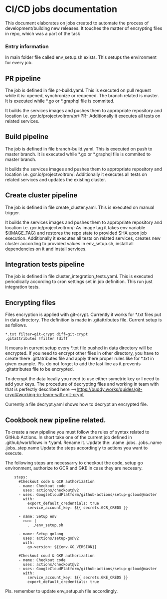 # CI/CD jobs documentation
This document elaborates on jobs created to automate the process of development/building  new releases.
It touches the matter of encrypting files in repo, which was a part of the task

### Entry information
In main folder file called env_setup.sh exists. This setups the environment for every job.

## PR pipeline
The job is defined in file pr-build.yaml. This is executed on pull request while it is: opened, synchronize or reopened. The branch related is master.
It is executed while *.go or *.graphql file is commited.

It builds the services images and pushes them to appropriate repository and location i.e.
gcr.io/projectvoltron/pr/<service-name>:PR-<pr-number>
Additionally it executes all tests on related services.

## Build pipeline
The job is defined in file branch-build.yaml. This is executed on push to master branch.
It is executed while *.go or *.graphql file is commited to master branch.

It builds the services images and pushes them to appropriate repository and location i.e.
gcr.io/projectvoltron/<service-name>:<sha-number>
Additionally it executes all tests on related services and updates the existing cluster.

## Create cluster pipeline
The job is defined in file create_cluster.yaml. This is executed on manual trigger.

It builds the services images and pushes them to appropriate repository and location i.e.
gcr.io/projectvoltron/<service-name>:<image-tag>
As image tag it takes env variable ${IMAGE_TAG} and restores the repo state to provided SHA upon job execution.
Additionally it executes all tests on related services, creates new cluster according to provided values in env_setup.sh, install all dependencies on it and install services.

## Integration tests pipeline
The job is defined in file cluster_integration_tests.yaml. This is executed periodically according to cron settings set in job definition. This run just integration tests.

## Encrypting files
Files encryption is applied with git-crypt.
Currently it works for *.txt files put in data directory.
The definition is made in .gitattributes file.
Current setup is as follows.
```
*.txt filter=git-crypt diff=git-crypt
.gitattributes !filter !diff
```
It means in current setup every *.txt file pushed in data directory will be encrypted.
If you need to encrypt other files in other directory, you have to create there .gittatributes file and apply there proper rules like  for *.txt in given example. Pls. do not forget to add the last line as it prevents .gitattributes file to be encrypted.

To decrypt the data locally you need to use either symetric key or I need to add your keys.
The procedure of decrypting files and working in team with that is perfectly described here -->https://buddy.works/guides/git-crypt#working-in-team-with-git-crypt

Currently a file decrypt.yaml shows how to decrypt an encrypted file.

## Cookbook new pipeline related.
To create a new pipeline you must follow the rules of syntax related to GitHub Actions.
In short take one of the current job defined in .github/workflows in *.yaml. Rename it. Update the:
.name
.jobs.<jobs-name>
.jobs.<jobs-name>.name
.jobs.<jobs-name>.step.name
Update the steps accordingly to actions you want to execute.

The following steps are necessarry to checkout the code, setup go environment, authorize to GCR and GKE in case they are necesary.
```
    steps:    
      #Checkout code & GCR authorization
      - name: Checkout code
        uses: actions/checkout@v2
      - uses: GoogleCloudPlatform/github-actions/setup-gcloud@master
        with:
          export_default_credentials: true
          service_account_key: ${{ secrets.GCR_CREDS }}

      - name: Setup env
        run: |
          . ./env_setup.sh

      - name: Setup golang
        uses: actions/setup-go@v2
        with:
          go-version: ${{env.GO_VERSION}}

      #Checkout coud & GKE authorization
      - name: Checkout code
        uses: actions/checkout@v2
      - uses: GoogleCloudPlatform/github-actions/setup-gcloud@master
        with:
          service_account_key: ${{ secrets.GKE_CREDS }}
          export_default_credentials: true
```
Pls. remember to update env_setup.sh file accordingly.